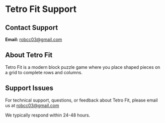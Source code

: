# Tetro Fit Support

## Contact Support
**Email:** robcc03@gmail.com

## About Tetro Fit
Tetro Fit is a modern block puzzle game where you place shaped pieces on a grid to complete rows and columns.

## Support Issues
For technical support, questions, or feedback about Tetro Fit, please email us at robcc03@gmail.com

We typically respond within 24-48 hours.
